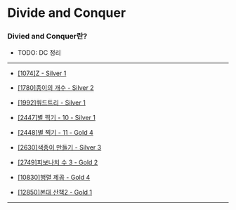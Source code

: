 # Divide and Conquer

### Divied and Conquer란?

  - TODO: DC 정리

---

  - [[1074]Z - Silver 1](https://github.com/firemancha/Algorithm/tree/main/Baekjoon/DivideConquer/%5B1074%5DZ)

  - [[1780]종이의 개수 - Silver 2](https://github.com/firemancha/Algorithm/tree/main/Baekjoon/DivideConquer/%5B1780%5D%EC%A2%85%EC%9D%B4%EC%9D%98%20%EA%B0%9C%EC%88%98)

  - [[1992]쿼드트리 - Silver 1](https://github.com/firemancha/Algorithm/tree/main/Baekjoon/DivideConquer/%5B1992%5D%EC%BF%BC%EB%93%9C%ED%8A%B8%EB%A6%AC)  

  - [[2447]별 찍기 - 10 - Silver 1](https://github.com/firemancha/Algorithm/tree/main/Baekjoon/DivideConquer/%5B2447%5D%EB%B3%84%20%EC%B0%8D%EA%B8%B0%20-%2010)

  - [[2448]별 찍기 - 11 - Gold 4](https://github.com/firemancha/Algorithm/tree/main/Baekjoon/DivideConquer/%5B2448%5D%EB%B3%84%20%EC%B0%8D%EA%B8%B0%20-%2011)

  - [[2630]색종이 만들기 - Silver 3](https://github.com/firemancha/Algorithm/tree/main/Baekjoon/DivideConquer/%5B2630%5D%EC%83%89%EC%A2%85%EC%9D%B4%20%EB%A7%8C%EB%93%A4%EA%B8%B0)

  - [[2749]피보나치 수 3 - Gold 2](https://github.com/firemancha/Algorithm/tree/main/Baekjoon/DivideConquer/%5B2749%5D%ED%94%BC%EB%B3%B4%EB%82%98%EC%B9%98%20%EC%88%98%203)

  - [[10830]행렬 제곱 - Gold 4](https://github.com/firemancha/Algorithm/tree/main/Baekjoon/DivideConquer/%5B10830%5D%ED%96%89%EB%A0%AC%20%EC%A0%9C%EA%B3%B1)

  - [[12850]본대 산책2 - Gold 1](https://github.com/firemancha/Algorithm/tree/main/Baekjoon/DivideConquer/%5B12850%5D%EB%B3%B8%EB%8C%80%20%EC%82%B0%EC%B1%852)

---